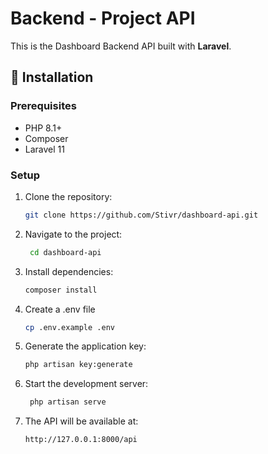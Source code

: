 # Backend - Project API

This is the Dashboard Backend API built with **Laravel**.

## 🚀 Installation

### Prerequisites
- PHP 8.1+
- Composer
- Laravel 11

### Setup
1. Clone the repository:
   ```bash
   git clone https://github.com/Stivr/dashboard-api.git

2. Navigate to the project:
   ```bash
    cd dashboard-api

3. Install dependencies:
    ```bash
    composer install

4. Create a .env file
    ```bash
   cp .env.example .env
   
5. Generate the application key:
   ```bash
   php artisan key:generate

6. Start the development server:
   ```bash
    php artisan serve

7. The API will be available at:
    ```bash
   http://127.0.0.1:8000/api
